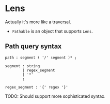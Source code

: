 # Lens

Actually it's more like a traversal.

* `Pathable` is an object that supports `Lens`.


## Path query syntax

```
path : segment ( '/' segment )* ;

segment : string
        | regex_segment
        | '*'
        ;

regex_segment : '{' regex '}'
```

TODO: Should support more sophisticated syntax.
